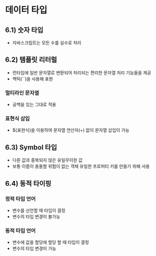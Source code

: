 # 데이터 타입

## 6.1) 숫자 타입
- 자바스크립트는 모든 수를 실수로 처리

## 6.2) 템플릿 리터럴
- 런타임에 일반 문자열로 변환되어 처리되는 편리한 문자열 처리 기능들을 제공
- 백틱(``)을 사용해 표현
### 멀티라인 문자열
- 공백을 있는 그대로 적용
### 표현식 삽입
- ${표현식}을 이용하여 문자열 연산자(+) 없이 문자열 삽입이 가능

## 6.3) Symbol 타입
- 다른 값과 중복되지 않은 유일무이한 값
- 보통 이름이 충돌할 위험이 없는 객체 유일한 프로퍼티 키를 만들기 위해 사용

## 6.4) 동적 타이핑
### 정적 타입 언어
- 변수를 선언할 때 타입이 결정
- 변수의 타입 변경이 불가능
### 동적 타입 언어
- 변수에 값을 할당에 할당 할 때 타입이 결정
- 변수의 타입 변경이 가능